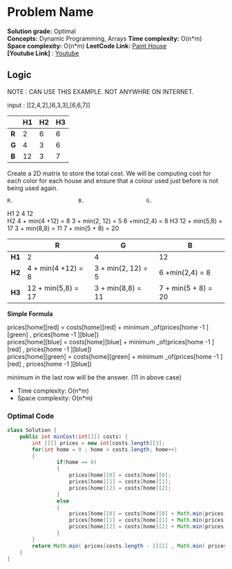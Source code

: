 # Problem Name

**Solution grade:** Optimal  
**Concepts:** Dynamic Programming, Arrays
**Time complexity:** O(n\*m)  
**Space complexity:** O(n\*m)
**LeetCode Link:** [Paint House](https://leetcode.com/problems/paint-house)<br>
**[Youtube Link]** : [Youtube](https://www.youtube.com/watch?v=-w67-4tnH5U)

## Logic

NOTE  : CAN USE THIS EXAMPLE. NOT ANYWHRE ON INTERNET.

input : [[2,4,2],[6,3,3],[6,6,7]]
    
|       | **H1** | **H2** | **H3** |
|-------|--------|--------|--------|
| **R** | 2      | 6      | 6      |
| **G** | 4      | 3      | 6      |
| **B** | 12     | 3      | 7      |


Create a 2D matrix to store the total cost. We will be computing cost for each color for each house and ensure that a colour used just before is not being used again.

    R.                     B.                    G.
H1  2                      4                     12  
H2  4 + min(4 +12) = 8     3 + min(2, 12) =  5   6 +min(2,4) = 8
H3  12 + min(5,8) = 17     3 + min(8,8) = 11     7 + min(5 + 8) = 20


|       | **R**         | **G**            | **B**                     |
|-------|----------------|-------------------|----------------------------|
| **H1** | 2              | 4   | 12       |
| **H2** | 4 + min(4 +12) = 8               | 3 + min(2, 12) =  5  |6 +min(2,4) = 8          |
| **H3** | 12 + min(5,8) = 17              |  3 + min(8,8) = 11   | 7 + min(5 + 8) = 20|

**Simple Formula** 

 prices[home][red]    = costs[home][red]    + minimum _of(prices[home -1 ][green] , prices[home -1 ][blue]) <br>
 prices[home][blue]   = costs[home][blue]   + minimum _of(prices[home -1 ][red] , prices[home -1 ][blue]) <br>
 prices[home][green]  = costs[home][green]  + minimum _of(prices[home -1 ][red] , prices[home -1 ][blue]) <br>

minimum in the last row will be the answer. (11 in above case)


- Time complexity: O(n*m)  
- Space complexity: O(n*m)  


### Optimal Code

```java
class Solution {
    public int minCost(int[][] costs) {
        int [][] prices = new int[costs.length][3];
        for(int home = 0 ; home < costs.length; home++)
        {
                if(home == 0)
                {
                    prices[home][0] = costs[home][0];
                    prices[home][1] = costs[home][1];
                    prices[home][2] = costs[home][2];
                }
                else
                {
                    prices[home][0] = costs[home][0] + Math.min(prices[home -1 ][1] , prices[home -1 ][2]);
                    prices[home][1] = costs[home][1] + Math.min(prices[home -1 ][0] , prices[home -1 ][2]);
                    prices[home][2] = costs[home][2] + Math.min(prices[home -1 ][0] , prices[home -1 ][1]);
                }
        }
        return Math.min( prices[costs.length - 1][2] , Math.min( prices[costs.length - 1][0], prices[costs.length - 1][1]));
    }
}


